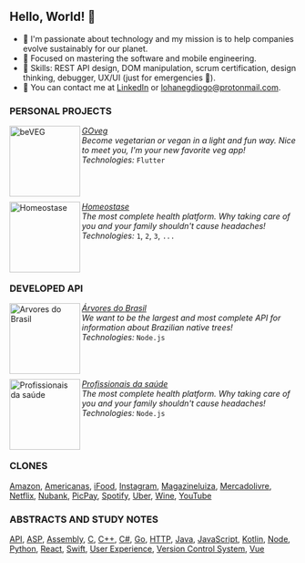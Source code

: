 ## Hello, World! 👋
- 🌱 I'm passionate about technology and my mission is to help companies evolve sustainably for our planet.
- 🚀 Focused on mastering the software and mobile engineering.
- 🥷 Skills: REST API design, DOM manipulation, scrum certification, design thinking, debugger, UX/UI (just for emergencies 😬).
- 💬 You can contact me at [LinkedIn](https://www.linkedin.com/in/lohane-gd/) or lohanegdiogo@protonmail.com.

### PERSONAL PROJECTS

[<img align="left" height="124px" width="124px" alt="beVEG" src="https://user-images.githubusercontent.com/41905138/222328470-536dea6e-5354-4345-a8ea-99019fe6de7d.png"/>](#)
[*GOveg*](#) \
*Become vegetarian or vegan in a light and fun way. Nice to meet you, I'm your new favorite veg app!* \
*Technologies:* `Flutter` \
<br/>
<br/>
<br/>

[<img align="left" height="124px" width="124px" alt="Homeostase" src="https://user-images.githubusercontent.com/41905138/222019209-ef94f05b-9faf-4918-913a-b0f98db1181c.png"/>](#)
[*Homeostase*](#) \
*The most complete health platform. Why taking care of you and your family shouldn't cause headaches!* \
*Technologies:* `1`, `2`, `3`, `...` \
<br/>
<br/>
<br/>

### DEVELOPED API
[<img align="left" height="124px" width="124px" alt="Arvores do Brasil" src="https://github.com/LorisLambert/LorisLambert/assets/41905138/5d26e7ac-77b4-43a6-b806-f867352830ba"/>](#)
[*Árvores do Brasil*](https://github.com/LorisLambert/api-arvores-do-brasil)\
*We want to be the largest and most complete API for information about Brazilian native trees!* \
*Technologies:* `Node.js` \
<br/>
<br/>
<br/>

[<img align="left" height="124px" width="124px" alt="Profissionais da saúde" src="https://github.com/LorisLambert/LorisLambert/assets/41905138/264129de-372b-44d3-a073-40af92f085ff"/>](#)
[*Profissionais da saúde*](https://github.com/LorisLambert/api-profissioais-saude) \
*The most complete health platform. Why taking care of you and your family shouldn't cause headaches!* \
*Technologies:* `Node.js` \
<br/>
<br/>
<br/>

### CLONES
[Amazon](), [Americanas](), [iFood](), [Instagram](), [Magazineluiza](), [Mercadolivre](), [Netflix](), [Nubank](), [PicPay](), [Spotify](), [Uber](), [Wine](), [YouTube]()

### ABSTRACTS AND STUDY NOTES
[API](), [ASP](), [Assembly](https://github.com/LorisLambert/Assembly_pt-BR), [C](), [C++](), [C#](), [Go](), [HTTP](), [Java](https://github.com/LorisLambert/Java_pt-BR), [JavaScript](https://github.com/LorisLambert/JavaScript_pt-BR), [Kotlin](), [Node](https://github.com/LorisLambert/Node_pt-BR), [Python](https://github.com/LorisLambert/Python_pt-BR), [React](https://github.com/LorisLambert/React_pt-BR), [Swift](), [User Experience](https://github.com/LorisLambert/User_Experience_pt-BR), [Version Control System](https://github.com/LorisLambert/VCS_pt-BR), [Vue](https://github.com/LorisLambert/Vue_pt-BR)
